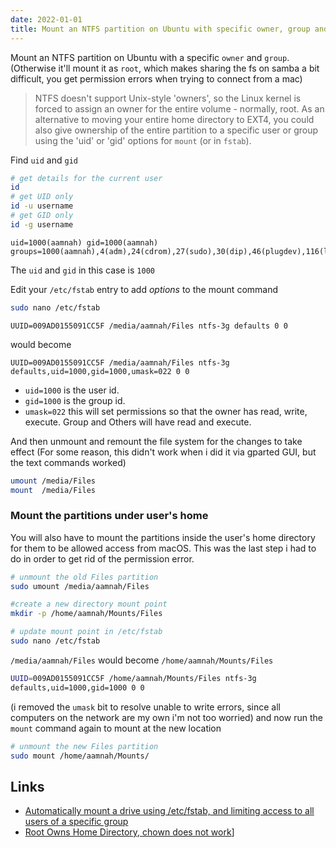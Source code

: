 ```yaml
---
date: 2022-01-01
title: Mount an NTFS partition on Ubuntu with specific owner, group and permissions
---
```


Mount an NTFS partition on Ubuntu with a specific `owner` and `group`. (Otherwise it'll mount it as `root`, which makes sharing the fs on samba a bit difficult, you get permission errors when trying to connect from a mac)

> NTFS doesn't support Unix-style 'owners', so the Linux kernel is forced to assign an owner for the entire volume - normally, root. As an alternative to moving your entire home directory to EXT4, you could also give ownership of the entire partition to a specific user or group using the 'uid' or 'gid' options for `mount` (or in `fstab`).

Find `uid` and `gid`

```bash
# get details for the current user
id
# get UID only
id -u username
# get GID only
id -g username
```

```
uid=1000(aamnah) gid=1000(aamnah) groups=1000(aamnah),4(adm),24(cdrom),27(sudo),30(dip),46(plugdev),116(lpadmin),126(sambashare),128(kvm),130(libvirt),138(docker)
```

The `uid` and `gid` in this case is `1000`

Edit your `/etc/fstab` entry to add _options_ to the mount command

```bash
sudo nano /etc/fstab
```

```
UUID=009AD0155091CC5F /media/aamnah/Files ntfs-3g defaults 0 0
```

would become

```
UUID=009AD0155091CC5F /media/aamnah/Files ntfs-3g
defaults,uid=1000,gid=1000,umask=022 0 0
```

- `uid=1000` is the user id.
- `gid=1000` is the group id.
- `umask=022` this will set permissions so that the owner has read, write, execute. Group and Others will have read and execute.

And then unmount and remount the file system for the changes to take effect (For some reason, this didn't work when i did it via gparted GUI, but the text commands worked)

```bash
umount /media/Files
mount  /media/Files
```

### Mount the partitions under user's home

You will also have to mount the partitions inside the user's home directory for them to be allowed access from macOS. This was the last step i had to do in order to get rid of the permission error.

```bash
# unmount the old Files partition
sudo umount /media/aamnah/Files

#create a new directory mount point
mkdir -p /home/aamnah/Mounts/Files

# update mount point in /etc/fstab
sudo nano /etc/fstab
```

`/media/aamnah/Files` would become `/home/aamnah/Mounts/Files`

```bash
UUID=009AD0155091CC5F /home/aamnah/Mounts/Files ntfs-3g
defaults,uid=1000,gid=1000 0 0
```

(i removed the `umask` bit to resolve unable to write errors, since all computers on the network are my own i'm not too worried) and now run the `mount` command again to mount at the new location

```bash
# unmount the new Files partition
sudo mount /home/aamnah/Mounts/
```

## Links

- [Automatically mount a drive using /etc/fstab, and limiting access to all users of a specific group](https://unix.stackexchange.com/questions/204641/automatically-mount-a-drive-using-etc-fstab-and-limiting-access-to-all-users-o)
- [Root Owns Home Directory, chown does not work](https://askubuntu.com/questions/350580/root-owns-home-directory-chown-does-not-work)]
